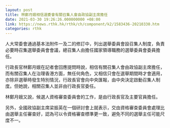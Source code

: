 ```yaml
---
layout: post
title: 林鄭月娥相信選委會有關召集人會由政協副主席擔任
date: 2021-03-30 19:26:26.000000000 +08:00
link: https://news.rthk.hk/rthk/ch/component/k2/1583436-20210330.htm
categories: rthk
---
```


人大常委會通過基本法附件一及二的修訂中，列出選舉委員會設召集人制度，負責必要時召集選舉委員會會議，總召集人由擔任國家領導職務的選舉委員會委員擔任。

行政長官林鄭月娥在記者會回應提問時說，相信有關召集人會由政協副主席擔任，而有關召集人在治理香港方面，無任何角色，又相信只會在選舉期間時才會適用，亦除非選舉時發生特別情況，行政長官會向中央匯報，由中央決定啟動召集人制度。但她說，相關召集人並非由行政長官委任。

林鄭月娥又說，候選人資格審查委員會的工作，是由行政長官及主要官員擔任。

另外，全國政協副主席梁振英在一個研討會上就表示，交由資格審查委員會處理比由選舉主任審查好，認為可以令資格審查標準更一致，避免不同的選舉主任可能尺度不一。
